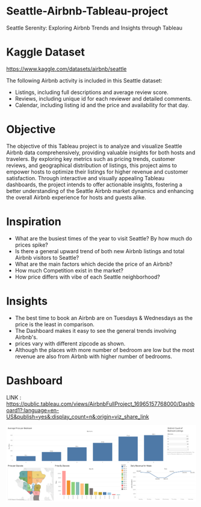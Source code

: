 # Seattle-Airbnb-Tableau-project
Seattle Serenity: Exploring Airbnb Trends and Insights through Tableau

# Kaggle Dataset
https://www.kaggle.com/datasets/airbnb/seattle

The following Airbnb activity is included in this Seattle dataset:

* Listings, including full descriptions and average review score.
* Reviews, including unique id for each reviewer and detailed comments.
* Calendar, including listing id and the price and availability for that day.

# Objective

The objective of this Tableau project is to analyze and visualize Seattle Airbnb data comprehensively, providing valuable insights for both hosts and travelers. By exploring key metrics such as pricing trends, customer reviews, and geographical distribution of listings, this project aims to empower hosts to optimize their listings for higher revenue and customer satisfaction. Through interactive and visually appealing Tableau dashboards, the project intends to offer actionable insights, fostering a better understanding of the Seattle Airbnb market dynamics and enhancing the overall Airbnb experience for hosts and guests alike.

# Inspiration

* What are the busiest times of the year to visit Seattle? By how much do prices spike?
* Is there a general upward trend of both new Airbnb listings and total Airbnb visitors to Seattle?
* What are the main factors which decide the price of an Airbnb?
* How much Competition exist in the market?
* How price differs with vibe of each Seattle neighborhood?

# Insights

* The best time to book an Airbnb are on Tuesdays & Wednesdays as the price is the least in comparison.
* The Dashboard makes it easy to see the general trends involving Airbnb's.
* prices vary with different zipcode as shown.
* Although the places with more number of bedroom are low but the most revenue are also from Airbnb with higher number of bedrooms.


# Dashboard
LINK : https://public.tableau.com/views/AirbnbFullProject_16965157768000/Dashboard1?:language=en-US&publish=yes&:display_count=n&:origin=viz_share_link

![AirbnbDashboard](AirbnbDashboard.png)
